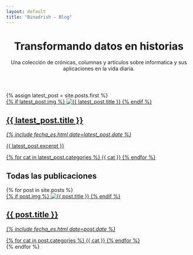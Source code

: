 ```yaml
---
layout: default
title: "Binadrish - Blog"
---
```



<html lang="es">
        <header>
        <h1>Transformando datos en <span>historias</span></h1>
            <p>Una colección de crónicas, columnas y artículos sobre informatica y sus aplicaciones en la vida diaria.</p>
        </header>
        <section class="cover">
            {% assign latest_post = site.posts.first %}
                    <a href="{{ latest_post.url }}" class="cover-link">
                    <div class="cover-img">
                            {% if latest_post.img %}
                                <img src="{{ latest_post.img }}" alt="{{ latest_post.title }}">
                            {% endif %}
                        </div>
                        <div class="cover-info" >
                            <div class="cover-info-head">
                                <div class="cover-info-title">
                                    <h2>{{ latest_post.title }}</h2>
                                </div>
                                <div class="cover-info-date">
                                    <i><span>{% include fecha_es.html date=latest_post.date %}</span></i>
                                </div>
                                <div class="cover-info-description">
                                   <p>
                                   {{ latest_post.excerpt }}
                                   </p> 
                                </div>
                                <div class="cover-info-tag">
                                    {% for cat in latest_post.categories %}
                                        <span class="tag">{{ cat }}</span>
                                    {% endfor %}
                                </div>
                            </div>
                        </div>
                    </a>
        </section> 
        <section class="posts">
            <h1>Todas las publicaciones</h1>
            <p></p>
            <section class="all-posts">
                {% for post in site.posts %}
                    <div class="post-container">
                        <a href="{{ post.url }}" class="post-link">
                        <div class="post-img">
                            {% if post.img %}
                                <img src="{{ post.img }}" alt="{{ post.title }}">
                                {% endif %}  
                            </div>
                            <div class="post-info">
                                <div class="post-info-head">
                                    <div class="post-info-title">
                                        <h2>{{ post.title }}</h2>
                                    </div>
                                    <div class="post-info-date">
                                       <p><i><span>{% include fecha_es.html date=post.date %}</span></i></p>
                                    </div>
                                    <div class="post-info-tag">
                                        {% for cat in post.categories %}
                                            <span class="tag">{{ cat }}</span>
                                        {% endfor %}  
                                    </div>
                                </div>
                            </div>
                        </a>
                    </div>
                {% endfor %}
            </section>
        </section>


